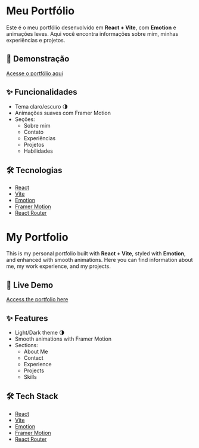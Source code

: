 # Meu Portfólio

Este é o meu portfólio desenvolvido em **React + Vite**, com **Emotion** e animações leves. Aqui você encontra informações sobre mim, minhas experiências e projetos.

## 🚀 Demonstração

[Acesse o portfólio aqui](https://eullerm.github.io/react-portfolio)

## ✨ Funcionalidades

- Tema claro/escuro 🌗
- Animações suaves com Framer Motion
- Seções:
  - Sobre mim
  - Contato
  - Experiências
  - Projetos
  - Habilidades

## 🛠 Tecnologias

- [React](https://reactjs.org/)
- [Vite](https://vitejs.dev/)
- [Emotion](https://emotion.sh/docs/introduction)
- [Framer Motion](https://www.framer.com/motion/)
- [React Router](https://reactrouter.com/)

# My Portfolio

This is my personal portfolio built with **React + Vite**, styled with **Emotion**, and enhanced with smooth animations. Here you can find information about me, my work experience, and my projects.

## 🚀 Live Demo

[Access the portfolio here](https://eullerm.github.io/react-portfolio)

## ✨ Features

- Light/Dark theme 🌗
- Smooth animations with Framer Motion
- Sections:
  - About Me
  - Contact
  - Experience
  - Projects
  - Skills

## 🛠 Tech Stack

- [React](https://reactjs.org/)
- [Vite](https://vitejs.dev/)
- [Emotion](https://emotion.sh/docs/introduction)
- [Framer Motion](https://www.framer.com/motion/)
- [React Router](https://reactrouter.com/)
